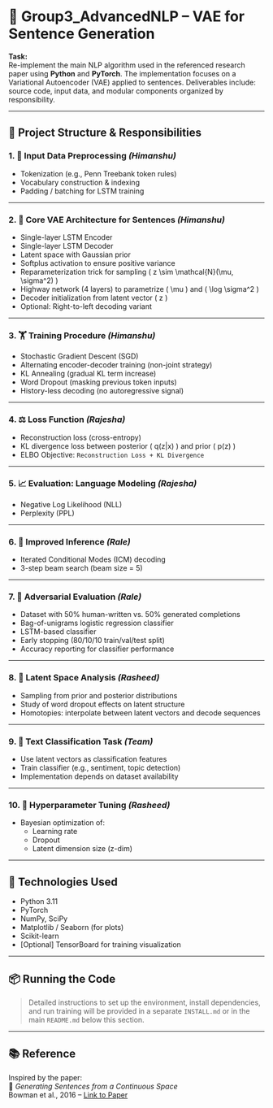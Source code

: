 # 📘 Group3_AdvancedNLP – VAE for Sentence Generation

**Task:**  
Re-implement the main NLP algorithm used in the referenced research paper using **Python** and **PyTorch**. The implementation focuses on a Variational Autoencoder (VAE) applied to sentences. Deliverables include: source code, input data, and modular components organized by responsibility.

---

## 📂 Project Structure & Responsibilities

### 1. 🧹 Input Data Preprocessing *(Himanshu)*
- Tokenization (e.g., Penn Treebank token rules)
- Vocabulary construction & indexing
- Padding / batching for LSTM training

---

### 2. 🧠 Core VAE Architecture for Sentences *(Himanshu)*
- Single-layer LSTM Encoder
- Single-layer LSTM Decoder
- Latent space with Gaussian prior
- Softplus activation to ensure positive variance
- Reparameterization trick for sampling \( z \sim \mathcal{N}(\mu, \sigma^2) \)
- Highway network (4 layers) to parametrize \( \mu \) and \( \log \sigma^2 \)
- Decoder initialization from latent vector \( z \)
- Optional: Right-to-left decoding variant

---

### 3. 🏋️ Training Procedure *(Himanshu)*
- Stochastic Gradient Descent (SGD)
- Alternating encoder-decoder training (non-joint strategy)
- KL Annealing (gradual KL term increase)
- Word Dropout (masking previous token inputs)
- History-less decoding (no autoregressive signal)

---

### 4. ⚖️ Loss Function *(Rajesha)*
- Reconstruction loss (cross-entropy)
- KL divergence loss between posterior \( q(z|x) \) and prior \( p(z) \)
- ELBO Objective: `Reconstruction Loss + KL Divergence`

---

### 5. 📈 Evaluation: Language Modeling *(Rajesha)*
- Negative Log Likelihood (NLL)
- Perplexity (PPL)

---

### 6. 🧭 Improved Inference *(Rale)*
- Iterated Conditional Modes (ICM) decoding
- 3-step beam search (beam size = 5)

---

### 7. 🧪 Adversarial Evaluation *(Rale)*
- Dataset with 50% human-written vs. 50% generated completions
- Bag-of-unigrams logistic regression classifier
- LSTM-based classifier
- Early stopping (80/10/10 train/val/test split)
- Accuracy reporting for classifier performance

---

### 8. 🌌 Latent Space Analysis *(Rasheed)*
- Sampling from prior and posterior distributions
- Study of word dropout effects on latent structure
- Homotopies: interpolate between latent vectors and decode sequences

---

### 9. 🧾 Text Classification Task *(Team)*
- Use latent vectors as classification features
- Train classifier (e.g., sentiment, topic detection)
- Implementation depends on dataset availability

---

### 10. 🎯 Hyperparameter Tuning *(Rasheed)*
- Bayesian optimization of:
  - Learning rate
  - Dropout
  - Latent dimension size (z-dim)

---

## 🔧 Technologies Used
- Python 3.11
- PyTorch
- NumPy, SciPy
- Matplotlib / Seaborn (for plots)
- Scikit-learn
- [Optional] TensorBoard for training visualization

---

## 📦 Running the Code
> Detailed instructions to set up the environment, install dependencies, and run training will be provided in a separate `INSTALL.md` or in the main `README.md` below this section.

---

## 📚 Reference
Inspired by the paper:  
📄 *Generating Sentences from a Continuous Space*  
Bowman et al., 2016 – [Link to Paper](https://arxiv.org/abs/1511.06349)
